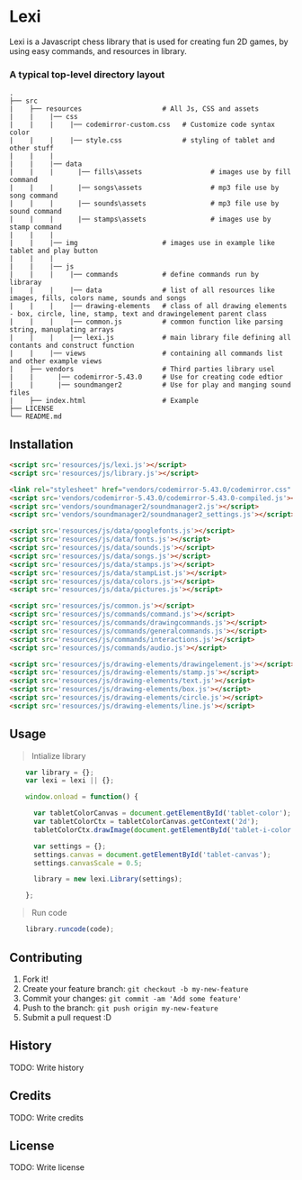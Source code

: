 # Lexi

Lexi is a Javascript chess library that is used for creating fun 2D games, by using easy commands, and resources in library.


### A typical top-level directory layout

    .
    ├── src                     
    |    ├── resources                    # All Js, CSS and assets
    |    |    |── css
    |    |    |    |── codemirror-custom.css   # Customize code syntax color
    |    |    |    |── style.css               # styling of tablet and other stuff
    |    |    |  
    |    |    |── data
    |    |    |      |── fills\assets                 # images use by fill command
    |    |    |      |── songs\assets                 # mp3 file use by song command
    |    |    |      |── sounds\assets                # mp3 file use by sound command
    |    |    |      |── stamps\assets                # images use by stamp command
    |    |    | 
    |    |    |── img                     # images use in example like tablet and play button
    |    |    | 
    |    |    |── js
    |    |    |    |── commands           # define commands run by libraray 
    |    |    |    |── data               # list of all resources like images, fills, colors name, sounds and songs
    |    |    |    |── drawing-elements   # class of all drawing elements - box, circle, line, stamp, text and drawingelement parent class
    |    |    |    |── common.js          # common function like parsing string, manuplating arrays
    |    |    |    |── lexi.js            # main library file defining all contants and construct function
    |    |    |── views                   # containing all commands list and other example views
    |    ├── vendors                      # Third parties library usel
    |    |      |── codemirror-5.43.0     # Use for creating code edtior
    |    |      |── soundmanger2          # Use for play and manging sound files 
    |    ├── index.html                   # Example
    ├── LICENSE
    └── README.md


## Installation

```html
<script src='resources/js/lexi.js'></script>
<script src='resources/js/library.js'></script>

<link rel="stylesheet" href="vendors/codemirror-5.43.0/codemirror.css" />
<script src='vendors/codemirror-5.43.0/codemirror-5.43.0-compiled.js'></script>
<script src='vendors/soundmanager2/soundmanager2.js'></script>
<script src='vendors/soundmanager2/soundmanager2_settings.js'></script>

<script src='resources/js/data/googlefonts.js'></script>
<script src='resources/js/data/fonts.js'></script>
<script src='resources/js/data/sounds.js'></script>
<script src='resources/js/data/songs.js'></script>
<script src='resources/js/data/stamps.js'></script>
<script src='resources/js/data/stampList.js'></script>
<script src='resources/js/data/colors.js'></script>
<script src='resources/js/data/pictures.js'></script> 

<script src='resources/js/common.js'></script>
<script src='resources/js/commands/command.js'></script>
<script src='resources/js/commands/drawingcommands.js'></script>
<script src='resources/js/commands/generalcommands.js'></script>
<script src='resources/js/commands/interactions.js'></script>
<script src='resources/js/commands/audio.js'></script>

<script src='resources/js/drawing-elements/drawingelement.js'></script>
<script src='resources/js/drawing-elements/stamp.js'></script>
<script src='resources/js/drawing-elements/text.js'></script>
<script src='resources/js/drawing-elements/box.js'></script>
<script src='resources/js/drawing-elements/circle.js'></script>
<script src='resources/js/drawing-elements/line.js'></script>
```

## Usage

>Intialize library
```js
    var library = {};
    var lexi = lexi || {};

    window.onload = function() {

      var tabletColorCanvas = document.getElementById('tablet-color');
      var tabletColorCtx = tabletColorCanvas.getContext('2d');
      tabletColorCtx.drawImage(document.getElementById('tablet-i-color'), 0, 0);

      var settings = {};
      settings.canvas = document.getElementById('tablet-canvas');
      settings.canvasScale = 0.5;

      library = new lexi.Library(settings);

    };
```

>Run code
```js
    library.runcode(code);
```

## Contributing

1. Fork it!
2. Create your feature branch: `git checkout -b my-new-feature`
3. Commit your changes: `git commit -am 'Add some feature'`
4. Push to the branch: `git push origin my-new-feature`
5. Submit a pull request :D

## History

TODO: Write history

## Credits

TODO: Write credits

## License

TODO: Write license